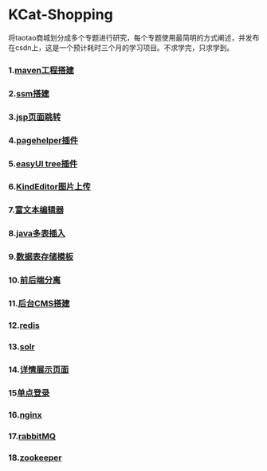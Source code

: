 # KCat-Shopping
将taotao商城划分成多个专题进行研究，每个专题使用最简明的方式阐述，并发布在csdn上，这是一个预计耗时三个月的学习项目。不求学完，只求学到。   

### 1.[maven工程搭建](doc/maven.md)     

### 2.[ssm搭建](doc/ssm.md )  

### 3.[jsp页面跳转](doc/pageController.md)     

### 4.[pagehelper插件](doc/pagehelper.md)       

### 5.[easyUI tree插件](doc/easyUI_tree.md)     

### 6.[KindEditor图片上传](doc/KindEditor_upload.md)      

### 7.[富文本编辑器](doc/RichTextEditor.md)

### 8.[java多表插入](doc/insertSurfaces.md)      

### 9.[数据表存储模板](doc/tableTemplate.md)     

### 10.[前后端分离](doc/frontAndBack.md)  

### 11.[后台CMS搭建](doc/cms.md)  

### 12.[redis](doc/redis.md)  

### 13.[solr](doc/solr.md)       

### 14.[详情展示页面](doc/productDisplay.md)     

### 15[单点登录](doc/sso.md)     

### 16.[nginx](doc/nginx.md)  

### 17.[rabbitMQ](doc/rabbitMQ.md)  

### 18.[zookeeper](doc/zookeeper.md)    



